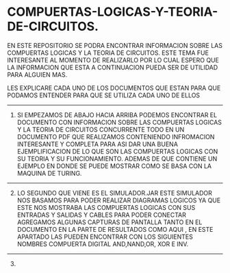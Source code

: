 # COMPUERTAS-LOGICAS-Y-TEORIA-DE-CIRCUITOS.
EN ESTE REPOSITORIO SE PODRA ENCONTRAR INFORMACION SOBRE LAS COMPUERTAS LOGICAS Y LA TEORIA DE CIRCUITOS. ESTE TEMA FUE INTERESANTE AL MOMENTO DE REALIZARLO POR LO CUAL  ESPERO QUE  LA INFORMACION QUE ESTA A CONTINUACION PUEDA SER DE UTILIDAD PARA ALGUIEN MAS.

LES EXPLICARE CADA UNO DE LOS DOCUMENTOS QUE ESTAN PARA QUE PODAMOS ENTENDER PARA QUE SE UTILIZA CADA UNO DE ELLOS 

****
1) SI EMPEZAMOS DE ABAJO HACIA ARRIBA PODEMOS ENCONTRAR EL DOCUMENTO CON INFORMACION SOBRE LAS COMPUERTAS LOGICAS Y LA TEORIA DE CIRCUITOS CONCURRENTE TODO EN UN DOCUMENTO PDF QUE 
REALIZAMOS CONTENIENDO INFROMACION INTERESANTE Y COMPLETA PARA ASI DAR UNA BUENA EJEMPLIFICACION DE LO QUE SON LAS COMPUERTAS LOGICAS CON SU TEORIA Y SU FUNCIONAMIENTO. ADEMAS DE QUE CONTIENE UN EJEMPLO EN DONDE SE PUEDE MOSTRAR COMO SE BASA CON LA MAQUINA DE TURING.

********
2) LO SEGUNDO QUE VIENE ES EL SIMULADOR.JAR ESTE SIMULADOR NOS BASAMOS PARA PODER REALIZAR DIAGRAMAS LOGICOS  YA QUE ESTE NOS MOSTRABA LAS COMPUERTAS LOGICAS CON SUS ENTRADAS Y SALIDAS Y CABLES PARA PODER CONECTAR AGREGAMOS ALGUNAS CAPTURAS DE PANTALLA TANTO EN EL DOCUMENTO EN LA PARTE DE RESULTADOS COMO AQUI , EN ESTE APARTADO LAS PUEDEN ENCONTRAR CON LOS SIGUIENTES NOMBRES COMPUERTA DIGITAL AND,NAND,OR, XOR E INV.
*********
3)

